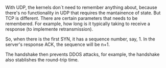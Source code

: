 With UDP, the kernels don´t need to remember anything about, because there's no functionality in UDP that requires the mantainence of state. But TCP is different. There are certain parameters that needs to be remembered. For example, how long is it typically taking to receive a response (to implemente retransmission).

So, when there is the first SYN, it has a sequence number, say, 1. In the server's response ACK, the sequence will be n+1. 

The handshake then prevents DDOS attacks, for example, the handshake also stablishes the round-trip time.
